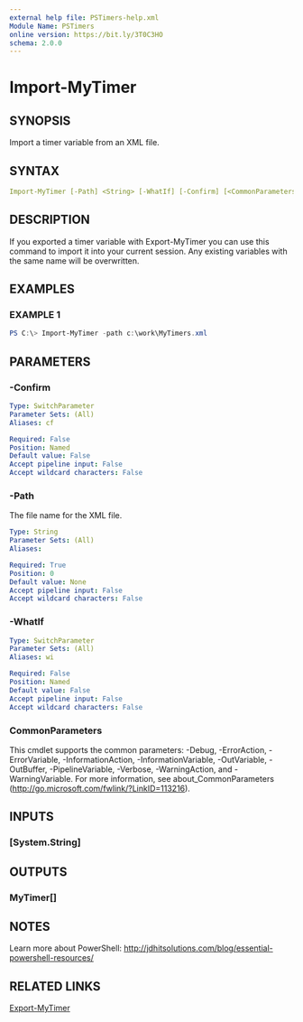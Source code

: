 ```yaml
---
external help file: PSTimers-help.xml
Module Name: PSTimers
online version: https://bit.ly/3T0C3HO
schema: 2.0.0
---
```


# Import-MyTimer

## SYNOPSIS

Import a timer variable from an XML file.

## SYNTAX

```yaml
Import-MyTimer [-Path] <String> [-WhatIf] [-Confirm] [<CommonParameters>]
```

## DESCRIPTION

If you exported a timer variable with Export-MyTimer you can use this command to import it into your current session. Any existing variables with the same name will be overwritten.

## EXAMPLES

### EXAMPLE 1

```powershell
PS C:\> Import-MyTimer -path c:\work\MyTimers.xml
```

## PARAMETERS

### -Confirm

```yaml
Type: SwitchParameter
Parameter Sets: (All)
Aliases: cf

Required: False
Position: Named
Default value: False
Accept pipeline input: False
Accept wildcard characters: False
```

### -Path

The file name for the XML file.

```yaml
Type: String
Parameter Sets: (All)
Aliases:

Required: True
Position: 0
Default value: None
Accept pipeline input: False
Accept wildcard characters: False
```

### -WhatIf

```yaml
Type: SwitchParameter
Parameter Sets: (All)
Aliases: wi

Required: False
Position: Named
Default value: False
Accept pipeline input: False
Accept wildcard characters: False
```

### CommonParameters

This cmdlet supports the common parameters: -Debug, -ErrorAction, -ErrorVariable, -InformationAction, -InformationVariable, -OutVariable, -OutBuffer, -PipelineVariable, -Verbose, -WarningAction, and -WarningVariable. For more information, see about_CommonParameters (http://go.microsoft.com/fwlink/?LinkID=113216).

## INPUTS

### [System.String]

## OUTPUTS

### MyTimer[]

## NOTES

Learn more about PowerShell: http://jdhitsolutions.com/blog/essential-powershell-resources/

## RELATED LINKS

[Export-MyTimer](Export-MyTimer.md)
